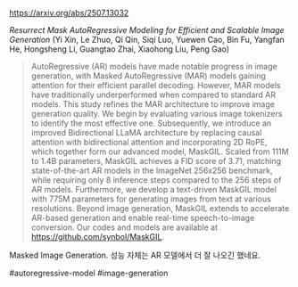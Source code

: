 https://arxiv.org/abs/2507.13032

*Resurrect Mask AutoRegressive Modeling for Efficient and Scalable Image Generation* (Yi Xin, Le Zhuo, Qi Qin, Siqi Luo, Yuewen Cao, Bin Fu, Yangfan He, Hongsheng Li, Guangtao Zhai, Xiaohong Liu, Peng Gao)

> AutoRegressive (AR) models have made notable progress in image generation, with Masked AutoRegressive (MAR) models gaining attention for their efficient parallel decoding. However, MAR models have traditionally underperformed when compared to standard AR models. This study refines the MAR architecture to improve image generation quality. We begin by evaluating various image tokenizers to identify the most effective one. Subsequently, we introduce an improved Bidirectional LLaMA architecture by replacing causal attention with bidirectional attention and incorporating 2D RoPE, which together form our advanced model, MaskGIL. Scaled from 111M to 1.4B parameters, MaskGIL achieves a FID score of 3.71, matching state-of-the-art AR models in the ImageNet 256x256 benchmark, while requiring only 8 inference steps compared to the 256 steps of AR models. Furthermore, we develop a text-driven MaskGIL model with 775M parameters for generating images from text at various resolutions. Beyond image generation, MaskGIL extends to accelerate AR-based generation and enable real-time speech-to-image conversion. Our codes and models are available at https://github.com/synbol/MaskGIL.

Masked Image Generation. 성능 자체는 AR 모델에서 더 잘 나오긴 했네요.

#autoregressive-model #image-generation 